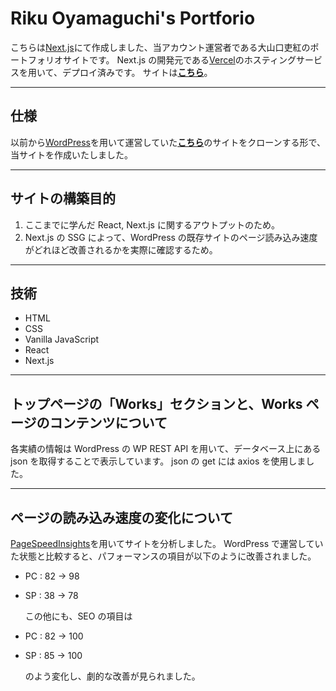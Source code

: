 # Riku Oyamaguchi's Portforio

こちらは[Next.js](https://nextjs.org/)にて作成しました、当アカウント運営者である大山口吏紅のポートフォリオサイトです。
Next.js の開発元である[Vercel](https://vercel.com/)のホスティングサービスを用いて、デプロイ済みです。
サイトは[**こちら**](https://react-portfolio-nine-mu.vercel.app/)。

---

## 仕様

以前から[WordPress](https://ja.wordpress.org/)を用いて運営していた[**こちら**](https://rikudon.shop)のサイトをクローンする形で、当サイトを作成いたしました。

---

## サイトの構築目的

1. ここまでに学んだ React, Next.js に関するアウトプットのため。
1. Next.js の SSG によって、WordPress の既存サイトのページ読み込み速度がどれほど改善されるかを実際に確認するため。

---

## 技術

- HTML
- CSS
- Vanilla JavaScript
- React
- Next.js

---

## トップページの「Works」セクションと、Works ページのコンテンツについて

各実績の情報は WordPress の WP REST API を用いて、データベース上にある json を取得することで表示しています。
json の get には axios を使用しました。

---

## ページの読み込み速度の変化について

[PageSpeedInsights](https://pagespeed.web.dev/)を用いてサイトを分析しました。
WordPress で運営していた状態と比較すると、パフォーマンスの項目が以下のように改善されました。

- PC : 82 → 98
- SP : 38 → 78

  この他にも、SEO の項目は

- PC : 82 → 100
- SP : 85 → 100

  のよう変化し、劇的な改善が見られました。
